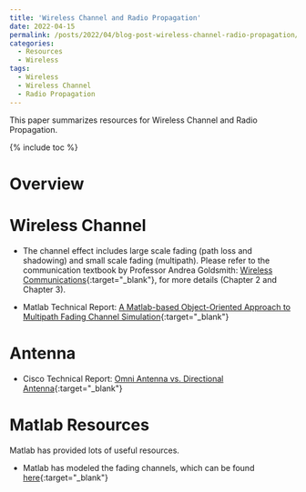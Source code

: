 ```yaml
---
title: 'Wireless Channel and Radio Propagation'
date: 2022-04-15
permalink: /posts/2022/04/blog-post-wireless-channel-radio-propagation/
categories:
  - Resources
  - Wireless
tags:
  - Wireless
  - Wireless Channel
  - Radio Propagation
---
```


This paper summarizes resources for Wireless Channel and Radio Propagation.

{% include toc %}

# Overview

# Wireless Channel
* The channel effect includes large scale fading (path loss and shadowing) and small scale fading (multipath). Please refer to the communication textbook by Professor Andrea Goldsmith: [Wireless Communications](http://web.stanford.edu/class/ee359/doc/WirelessComm_Chp1-16_March32020.pdf){:target="_blank"}, for more details (Chapter 2 and Chapter 3). 

* Matlab Technical Report: [A Matlab-based Object-Oriented Approach to Multipath Fading Channel Simulation](https://www.mathworks.com/matlabcentral/fileexchange/18869-a-matlab-based-object-oriented-approach-to-multipath-fading-channel-simulation){:target="_blank"}

# Antenna
* Cisco Technical Report: [Omni Antenna vs. Directional Antenna](https://www.cisco.com/c/en/us/support/docs/wireless-mobility/wireless-lan-wlan/82068-omni-vs-direct.html){:target="_blank"}



# Matlab Resources
Matlab has provided lots of useful resources.
* Matlab has modeled the fading channels, which can be found [here](https://www.mathworks.com/help/comm/ug/fading-channels.html){:target="_blank"}
